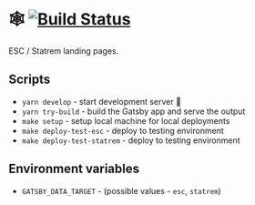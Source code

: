 # 🕸️ [![Build Status](https://travis-ci.org/buz-zard/cc-web.svg?branch=master)](https://travis-ci.org/buz-zard/cc-web)

ESC / Statrem landing pages.

## Scripts

* `yarn develop` - start development server 🚧
* `yarn try-build` - build the Gatsby app and serve the output
* `make setup` - setup local machine for local deployments
* `make deploy-test-esc` - deploy to testing environment
* `make deploy-test-statrem` - deploy to testing environment

## Environment variables

* `GATSBY_DATA_TARGET` - (possible values - `esc`, `statrem`)
